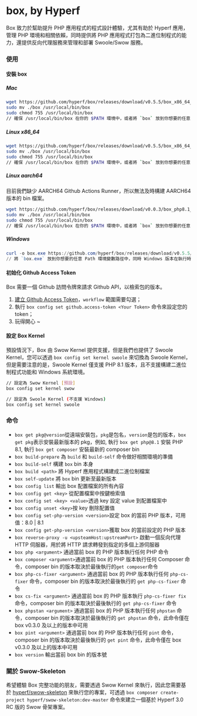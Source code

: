 # box, by Hyperf

Box 致力於幫助提升 PHP 應用程式的程式設計體驗，尤其有助於 Hyperf 應用，管理 PHP 環境和相關依賴，同時提供將 PHP 應用程式打包為二進位制程式的能力，還提供反向代理服務來管理和部署 Swoole/Swow 服務。

### 使用

#### 安裝 box

##### Mac

```bash
wget https://github.com/hyperf/box/releases/download/v0.5.5/box_x86_64_macos -O box
sudo mv ./box /usr/local/bin/box
sudo chmod 755 /usr/local/bin/box
// 確保 /usr/local/bin/box 在你的 $PATH 環境中，或者將 `box` 放到你想要的任意 $PATH 路徑中
```

##### Linux x86_64

```bash
wget https://github.com/hyperf/box/releases/download/v0.5.5/box_x86_64_linux -O box
sudo mv ./box /usr/local/bin/box
sudo chmod 755 /usr/local/bin/box
// 確保 /usr/local/bin/box 在你的 $PATH 環境中，或者將 `box` 放到你想要的任意 $PATH 路徑中
```
##### Linux aarch64

目前我們缺少 AARCH64 Github Actions Runner，所以無法及時構建 AARCH64 版本的 bin 檔案。

```bash
wget https://github.com/hyperf/box/releases/download/v0.0.3/box_php8.1_aarch64_linux -O box
sudo mv ./box /usr/local/bin/box
sudo chmod 755 /usr/local/bin/box
// 確保 /usr/local/bin/box 在你的 $PATH 環境中，或者將 `box` 放到你想要的任意 $PATH 路徑中
```

##### Windows

```powershell
curl -o box.exe https://github.com/hyperf/box/releases/download/v0.5.5/box_x64_windows.exe
// 將 `box.exe` 放到你想要的任意 Path 環境變數路徑中，同時 Windows 版本在執行時需要在命令列中使用 `box.exe` 而不是 `box`
```

#### 初始化 Github Access Token

Box 需要一個 Github 訪問令牌來請求 Github API，以檢索包的版本。

1. [建立 Github Access Token](https://github.com/settings/tokens/new)，`workflow` 範圍需要勾選；
2. 執行 `box config set github.access-token <Your Token>` 命令來設定您的 token；
3. 玩得開心 ~

#### 設定 Box Kernel

預設情況下，Box 由 Swow Kernel 提供支援，但是我們也提供了 Swoole Kernel，您可以透過 `box config set kernel swoole` 來切換為 Swoole Kernel，但是需要注意的是，Swoole Kernel 僅支援 PHP 8.1 版本，且不支援構建二進位制程式功能和 Windows 系統環境。

```bash
// 設定為 Swow Kernel [預設]
box config set kernel swow

// 設定為 Swoole Kernel (不支援 Windows)
box config set kernel swoole
```

### 命令

- `box get pkg@version`從遠端安裝包，`pkg`是包名，`version`是包的版本，`box get pkg`表示安裝最新版本的 pkg，例如, 執行 `box get php@8.1` 安裝 PHP 8.1, 執行 `box get composer` 安裝最新的 composer bin
- `box build-prepare` 為 `build` 和 `build-self` 命令做好相關環境的準備
- `box build-self` 構建 `box` bin 本身
- `box build <path>` 將 Hyperf 應用程式構建成二進位制檔案
- `box self-update` 將 `box` bin 更新至最新版本
- `box config list` 輸出 box 配置檔案的所有內容
- `box config get <key>` 從配置檔案中按鍵檢索值
- `box config set <key> <value>`透過 key 設定 value 到配置檔案中
- `box config unset <key>`按 key 刪除配置值
- `box config set-php-version <version>`設定 box 的當前 PHP 版本，可用值：8.0 | 8.1
- `box config get-php-version <version>`獲取 box 的當前設定的 PHP 版本
- `box reverse-proxy -u <upsteamHost:upstreamPort>` 啟動一個反向代理 HTTP 伺服器，用於將 HTTP 請求轉發到指定的多個上游伺服器
- `box php <argument>` 通過當前 box 的 PHP 版本執行任何 PHP 命令
- `box composer <argument>`通過當前 box 的 PHP 版本執行任何 Composer 命令，composer bin 的版本取決於最後執行的`get composer`命令
- `box php-cs-fixer <argument>` 通過當前 box 的 PHP 版本執行任何 `php-cs-fixer` 命令，composer bin 的版本取決於最後執行的 `get php-cs-fixer` 命令
- `box cs-fix <argument>` 通過當前 box 的 PHP 版本執行 `php-cs-fixer fix` 命令，composer bin 的版本取決於最後執行的 `get php-cs-fixer` 命令
- `box phpstan <argument>` 通過當前 box 的 PHP 版本執行任何 `phpstan` 命令，composer bin 的版本取決於最後執行的 `get phpstan` 命令，此命令僅在 box v0.3.0 及以上的版本中可用
- `box pint <argument>` 通過當前 box 的 PHP 版本執行任何 `pint` 命令，composer bin 的版本取決於最後執行的 `get pint` 命令，此命令僅在 box v0.3.0 及以上的版本中可用
- `box version` 輸出當前 box bin 的版本號

### 關於 Swow-Skeleton

希望體驗 Box 完整功能的朋友，需要透過 Swow Kernel 來執行，因此您需要基於 [hyperf/swow-skeleton](https://github.com/hyperf/swow-skeleton) 來執行您的專案，可透過 `box composer create-project hyperf/swow-skeleton:dev-master` 命令來建立一個基於 Hyperf 3.0 RC 版的 Swow 骨架專案。
